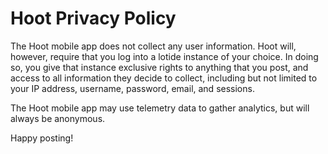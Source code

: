 # Hoot Privacy Policy

The Hoot mobile app does not collect any user information. Hoot will, however, require that you log into a lotide instance of your choice. In doing so, you give that instance exclusive rights to anything that you post, and access to all information they decide to collect, including but not limited to your IP address, username, password, email, and sessions.

The Hoot mobile app may use telemetry data to gather analytics, but will always be anonymous.

Happy posting!
